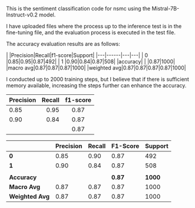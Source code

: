 This is the sentiment classification code for nsmc using the Mistral-7B-Instruct-v0.2 model.

I have uploaded files where the process up to the inference test is in the fine-tuning file, and the evaluation process is executed in the test file.

The accuracy evaluation results are as follows:

|   |Precision|Recall|f1-score|Support|
|---|------|---|---|
| 0 |0.85|0.95|0.87|492|
| 1 |0.90|0.84|0.87|508|
|accuracy|    |    |0.87|1000|
|macro avg|0.87|0.87|0.87|1000|
|weighted avg|0.87|0.87|0.87|0.87|1000|

I conducted up to 2000 training steps, but I believe that if there is sufficient memory available, increasing the steps further can enhance the accuracy.

|Precision|Recall|f1-score|
|:---|---:|:---:|
|0.85|0.95|0.87|
|0.90|0.84|0.87|
| | |0.87|

|       | Precision | Recall | F1-Score | Support |
|-------|-----------|--------|----------|---------|
| **0** | 0.85      | 0.90   | 0.87     | 492     |
| **1** | 0.90      | 0.84   | 0.87     | 508     |
|       |           |        |          |         |
| **Accuracy** |           |        | **0.87**     | **1000**   |
| **Macro Avg** | 0.87      | 0.87   | 0.87     | 1000    |
| **Weighted Avg** | 0.87      | 0.87   | 0.87     | 1000    |

